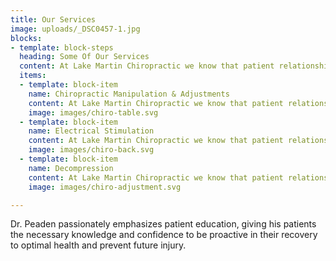 ```yaml
---
title: Our Services
image: uploads/_DSC0457-1.jpg
blocks:
- template: block-steps
  heading: Some Of Our Services
  content: At Lake Martin Chiropractic we know that patient relationships are important.
  items:
  - template: block-item
    name: Chiropractic Manipulation & Adjustments
    content: At Lake Martin Chiropractic we know that patient relationships are important.
    image: images/chiro-table.svg
  - template: block-item
    name: Electrical Stimulation
    content: At Lake Martin Chiropractic we know that patient relationships are important.
    image: images/chiro-back.svg
  - template: block-item
    name: Decompression
    content: At Lake Martin Chiropractic we know that patient relationships are important.
    image: images/chiro-adjustment.svg

---
```

Dr. Peaden passionately emphasizes patient education, giving his patients the necessary knowledge and confidence to be proactive in their recovery to optimal health and prevent future injury.
